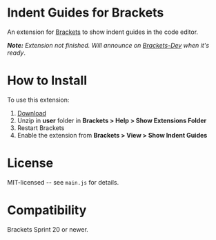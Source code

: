 Indent Guides for Brackets
==========
An extension for [Brackets](https://github.com/adobe/brackets/) to show indent guides in the code editor.

_**Note:** Extension not finished. Will announce on [Brackets-Dev](https://groups.google.com/forum/#!forum/brackets-dev) when it's ready_.

How to Install
==============
To use this extension:

1. [Download](https://github.com/lkcampbell/brackets-indent-guides/archive/master.zip)
2. Unzip in **user** folder in **Brackets > Help > Show Extensions Folder**
3. Restart Brackets
4. Enable the extension from **Brackets > View > Show Indent Guides**

License
=======
MIT-licensed -- see `main.js` for details.

Compatibility
=============
Brackets Sprint 20 or newer.
